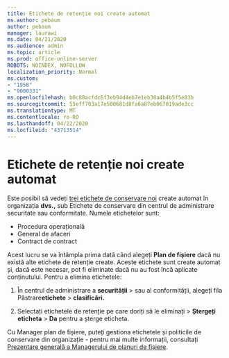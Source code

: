 ```yaml
---
title: Etichete de retenție noi create automat
ms.author: pebaum
author: pebaum
manager: laurawi
ms.date: 04/21/2020
ms.audience: admin
ms.topic: article
ms.prod: office-online-server
ROBOTS: NOINDEX, NOFOLLOW
localization_priority: Normal
ms.custom:
- "1958"
- "9000331"
ms.openlocfilehash: b0c88acfdc6f3eb94d4eb7e1eb30a4b4b5f5e83b
ms.sourcegitcommit: 55eff703a17e500681d8fa6a87eb067019ade3cc
ms.translationtype: MT
ms.contentlocale: ro-RO
ms.lasthandoff: 04/22/2020
ms.locfileid: "43713514"
---
```

# <a name="new-retention-labels-created-automatically"></a>Etichete de retenție noi create automat

Este posibil să vedeți [trei etichete de conservare noi](https://docs.microsoft.com/office365/securitycompliance/file-plan-manager#default-retention-labels-and-label-policy) create automat în organizația **dvs.,** sub Etichete de conservare din centrul de administrare securitate sau conformitate. Numele etichetelor sunt:

- Procedura operațională
- General de afaceri
- Contract de contract

Acest lucru se va întâmpla prima dată când alegeți **Plan de fișiere** dacă nu există alte etichete de retenție create. Aceste etichete sunt create automat și, dacă este necesar, pot fi eliminate dacă nu au fost încă aplicate conținutului. Pentru a elimina etichetele:

1. În centrul de administrare a **securității** > sau al conformității, alegeți fila Păstrare**etichete** > **clasificări.**

1. Selectați etichetele de retenție pe care doriți să le eliminați > **Ștergeți eticheta** > **Da** pentru a șterge eticheta.

Cu Manager plan de fișiere, puteți gestiona etichetele și politicile de conservare din organizație - pentru mai multe informații, consultați [Prezentare generală a Managerului de planuri de fișiere](https://docs.microsoft.com/office365/securitycompliance/file-plan-manager).